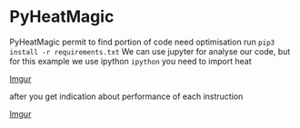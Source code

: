 # PyHeatMagic

PyHeatMagic permit to find portion of code need optimisation
run `pip3 install -r requirements.txt`
We can use jupyter for analyse our code, but for this example we use ipython `ipython` you need to import heat

[Imgur](https://i.imgur.com/BNgW7xl.png)

after you get indication about performance of each instruction

[Imgur](https://i.imgur.com/3KgLwRG.png)
